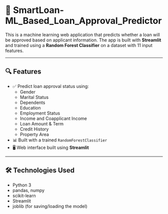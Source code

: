 
# 🏦 SmartLoan-ML_Based_Loan_Approval_Predictor

This is a machine learning web application that predicts whether a loan will be approved based on applicant information. The app is built with **Streamlit** and trained using a **Random Forest Classifier** on a dataset with 11 input features.

---

## 🔍 Features

- ✅ Predict loan approval status using:
  - Gender
  - Marital Status
  - Dependents
  - Education
  - Employment Status
  - Income and Coapplicant Income
  - Loan Amount & Term
  - Credit History
  - Property Area
- 📊 Built with a trained `RandomForestClassifier`
- 🖥️ Web interface built using **Streamlit**

---

## 🛠️ Technologies Used

- Python 3
- pandas, numpy
- scikit-learn
- Streamlit
- joblib (for saving/loading the model)




